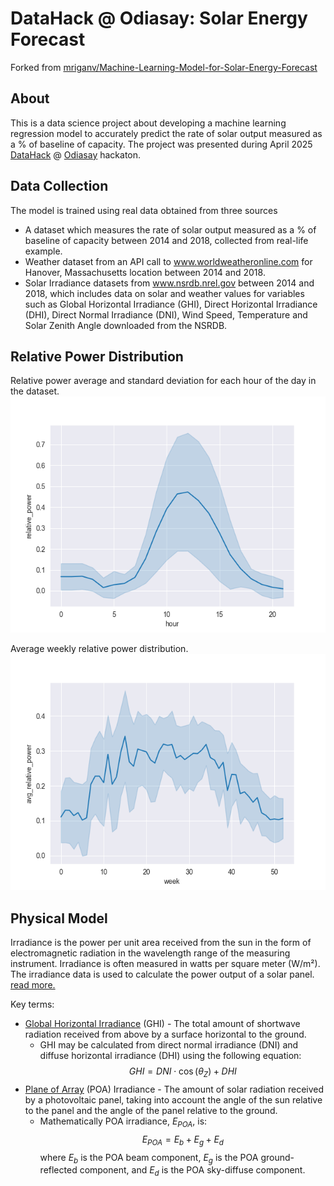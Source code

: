 # DataHack @ Odiasay: Solar Energy Forecast
Forked from [mriganv/Machine-Learning-Model-for-Solar-Energy-Forecast](https://github.com/mriganv/Machine-Learning-Model-for-Solar-Energy-Forecast)

## About

This is a data science project about developing a machine learning regression model to accurately predict the rate of solar output measured as a % of baseline of capacity.
The project was presented during April 2025 [DataHack](https://datahack.org.il/) @ [Odiasay](https://www.madaney.net/odyssey) hackaton.

## Data Collection

The model is trained using real data obtained from three sources 
* A dataset which measures the rate of solar output measured as a % of baseline of capacity between 2014 and 2018, collected from real-life example. 
* Weather dataset from an API call to www.worldweatheronline.com for Hanover, Massachusetts location between  2014 and 2018. 
* Solar Irradiance datasets from www.nsrdb.nrel.gov between 2014 and 2018, which includes data on solar and weather values for variables such as Global Horizontal Irradiance (GHI), Direct Horizontal Irradiance (DHI), Direct Normal Irradiance (DNI), Wind Speed, Temperature and Solar Zenith Angle downloaded from the NSRDB. 

## Relative Power Distribution
Relative power average and standard deviation for each hour of the day in the dataset.
![power_hourly](output/relative_power_by_hour.png)

Average weekly relative power distribution.
![power_weekly](output/avg_relative_power_by_week.png)

## Physical Model   

Irradiance is the power per unit area received from the sun in the form of electromagnetic radiation in the wavelength range of the measuring instrument.
Irradiance is often measured in watts per square meter (W/m²).
The irradiance data is used to calculate the power output of a solar panel.
[read more.](https://pvpmc.sandia.gov/modeling-guide/1-weather-design-inputs/irradiance-insolation/)

Key terms:
* [Global Horizontal Irradiance](https://pvpmc.sandia.gov/modeling-guide/1-weather-design-inputs/irradiance-insolation/global-horizontal-irradiance/) (GHI) - The total amount of shortwave radiation received from above by a surface horizontal to the ground.
  - GHI may be calculated from direct normal irradiance (DNI) and diffuse horizontal irradiance (DHI) using the following equation:
  $$GHI = DNI \cdot \cos(\theta_Z) + DHI$$
* [Plane of Array](https://pvpmc.sandia.gov/modeling-guide/1-weather-design-inputs/plane-of-array-poa-irradiance/) (POA) Irradiance - The amount of solar radiation received by a photovoltaic panel, taking into account the angle of the sun relative to the panel and the angle of the panel relative to the ground.
  - Mathematically POA irradiance, $E_{POA}$, is:
    $$E_{POA} = E_b + E_g + E_d$$
    where $E_b$ is the POA beam component, 
    $E_g$ is the POA ground-reflected component, and 
    $E_d$ is the POA sky-diffuse component.